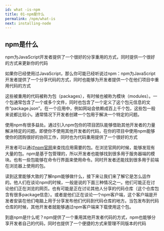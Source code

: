 ```yaml
---
id: what -is-npm
title: 01-npm是什么
permalink: /npm/what-is
next: installing-node
---
```

## npm是什么

npm为JavaScript开发者提供了一个很好的分享重用的方式，同时提供一个很好的方式来更新你的代码

如果你已经使用过JavaScript，那么你可能已经听说过npm：npm为JavaScript开发者提供了一个分享代码的方式，同时也能够为开发者提供一个在他们项目中重用代码的方式

这些被重用的代码被称为包（packages），有时候也被称为模块（modules）。一个包通常包含了一个或多个文件，同时也包含了一个定义了这个包元信息的文件“package.json”。在一个应用中，例如网站会依赖成百上千个包，这些包一般来说都比较小。通常情况下开发者创建一个包用于解决一个特定的问题。

使用npm有很多益处。通过引入npm包你的项目团队能够借助其他开发者的力量解决特定的问题。即使你不使用其他开发者的代码，在你的项目中使用npm能够使你的团购很好的协同工作，同时也为代码重用提供了一个很好的方式

开发者可以通过[npm官网](https://npmjs.com)来查找应用需要的包。在浏览官网的时候，能够发现有大量的包。npm是基于包管理的，所以开发者也能够找到很多用于服务器端的模块。也有一些包能够在命令行界面来使用命令。同时开发者还能找到很多用于前端在浏览器上使用的包。

读到这里能够大致的了解npm能够做什么，接下来让我们来了解它是怎么运作的。他人们在谈论npm的时候，一般是说的下面三种情况之一。他们可能正在讨论他们正在浏览的网页。也有可能是正在讨论其他人分享的代码仓库（这个仓库包含有很多package信息）。或者是他们正在谈论一个npm客户端，这个客户端是开发者安装在他们电脑上用于分享发布他们代码到代码仓库的地方。当包发布到代码仓库的时候，其他开发者就能够通过npm客户端来下载使用这个包。

到底npm是什么呢？npm提供了一个重用其他开发者代码的方式，npm也能够分享开发者自己的代码，同时也提供了一个便捷的方式来管理不同版本的代码

